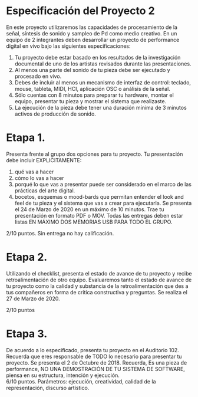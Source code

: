 # Especificación del Proyecto 2

En este proyecto utilizaremos las capacidades de procesamiento de la señal, síntesis de sonido y sampleo  de Pd como medio creativo. En un equipo de 2 integrantes deben desarrollar un proyecto de performance digital  en vivo bajo las siguientes especificaciones: 
1)	Tu proyecto debe estar basado en los resultados de la investigación documental de uno de los artistas revisados durante las presentaciones.
2)	Al menos una parte del sonido de tu pieza debe ser ejecutado y procesado en vivo.
3)	Debes de incluir al menos un mecanismo de interfaz de control: teclado, mouse, tableta, MIDI, HCI, aplicación OSC o análisis de la señal.
4)	Sólo cuentas con 8 minutos para preparar tu hardware, montar el equipo, presentar tu pieza y mostrar el sistema que realizaste. 
5)	La ejecución de la pieza debe tener una duración mínima de 3 minutos activos de producción de sonido.

# Etapa 1. 
Presenta frente al grupo dos opciones para tu proyecto. Tu presentación debe incluir EXPLICITAMENTE:
1)	qué vas a hacer
2)	cómo lo vas a hacer
3)	 porqué lo que vas a presentar puede ser considerado en el marco de las prácticas del arte digital.
4)	 bocetos, esquemas o mood-bards que permitan entender el look and feel de tu pieza y el sistema que vas a crear para ejecutarla.
 Se presenta el 24 de Marzo de 2020 en un máximo de 10 minutos. Trae tu presentación en formato PDF o MOV. Todas las entregas deben estar listas EN MÁXIMO DOS MEMORIAS USB PARA TODO EL GRUPO.

2/10 puntos. Sin entrega no hay calificación.

# Etapa 2. 
Utilizando el checklist, presenta el estado de avance de tu proyecto y recibe retroalimentación de otro equipo. Evaluaremos tanto el estado de avance de tu proyecto como la calidad y substancia de la retroalimentación que des a tus compañeros en forma de critica constructiva y preguntas. Se realiza el 27 de Marzo de 2020.

2/10 puntos


# Etapa 3. 
De acuerdo a lo especificado, presenta tu proyecto en el Auditorio 102. Recuerda que eres responsable de TODO lo necesario para presentar tu proyecto.  Se presenta el 2 de Octubre de 2018. Recuerda, Es una pieza de performance, NO UNA DEMOSTRACIÓN DE TU SISTEMA DE SOFTWARE, piensa en su estructura, intención y ejecución.  
6/10 puntos.  Parámetros: ejecución, creatividad, calidad de la representación, discurso artístico.


